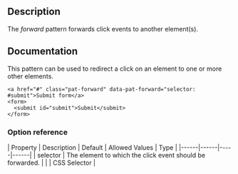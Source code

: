 ## Description
The *forward* pattern forwards click events to another element(s).

## Documentation

This pattern can be used to redirect a click on an element to one or more other elements.

    <a href="#" class="pat-forward" data-pat-forward="selector: #submit">Submit form</a>
    <form>
      <submit id="submit">Submit</submit>
    </form>

### Option reference

| Property | Description | Default | Allowed Values | Type |
|------|------|-----|------|
| selector | The element to which the click event should be forwarded. | | | CSS Selector |
